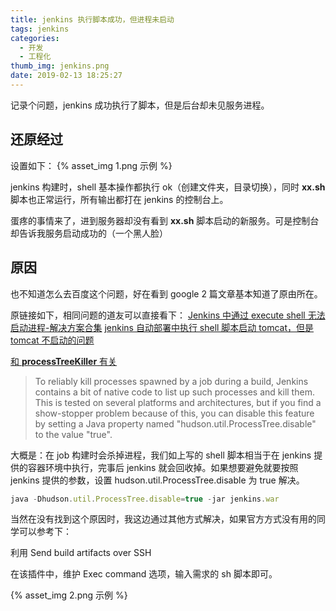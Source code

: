 ```yaml
---
title: jenkins 执行脚本成功，但进程未启动
tags: jenkins
categories:
  - 开发
  - 工程化
thumb_img: jenkins.png
date: 2019-02-13 18:25:27
---
```



记录个问题，jenkins 成功执行了脚本，但是后台却未见服务进程。

## 还原经过

设置如下：
{% asset_img 1.png 示例 %}

jenkins 构建时，shell 基本操作都执行 ok（创建文件夹，目录切换），同时 **xx.sh** 脚本也正常运行，所有输出都打在 jenkins 的控制台上。

蛋疼的事情来了，进到服务器却没有看到 **xx.sh** 脚本启动的新服务。可是控制台却告诉我服务启动成功的（一个黑人脸）

## 原因

也不知道怎么去百度这个问题，好在看到 google 2 篇文章基本知道了原由所在。

原链接如下，相同问题的道友可以直接看下：
[Jenkins 中通过 execute shell 无法启动进程-解决方案合集](https://blog.csdn.net/u011781521/article/details/80210985)
[jenkins 自动部署中执行 shell 脚本启动 tomcat，但是 tomcat 不启动的问题](https://blog.csdn.net/weixin_39483907/article/details/80840948)

[和 **processTreeKiller** 有关](https://wiki.jenkins.io/display/JENKINS/ProcessTreeKiller#space-menu-link-content)

> To reliably kill processes spawned by a job during a build, Jenkins contains a bit of native code to list up such processes and kill them. This is tested on several platforms and architectures, but if you find a show-stopper problem because of this, you can disable this feature by setting a Java property named "hudson.util.ProcessTree.disable" to the value "true".

大概是：在 job 构建时会杀掉进程，我们如上写的 shell 脚本相当于在 jenkins 提供的容器环境中执行，完事后 jenkins 就会回收掉。如果想要避免就要按照 jenkins 提供的参数，设置 hudson.util.ProcessTree.disable 为 true 解决。

```js
java -Dhudson.util.ProcessTree.disable=true -jar jenkins.war
```

当然在没有找到这个原因时，我这边通过其他方式解决，如果官方方式没有用的同学可以参考下：

利用 Send build artifacts over SSH

在该插件中，维护 Exec command 选项，输入需求的 sh 脚本即可。

{% asset_img 2.png 示例 %}
